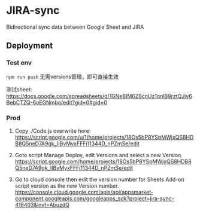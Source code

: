 # JIRA-sync
Bidirectional sync data between Google Sheet and JIRA

## Deployment

### Test env

`npm run push` 无需versions管理，即可直接生效

测试sheet: https://docs.google.com/spreadsheets/d/1GNeBIM6Z6cnUz1qnlB9rztQJjv6BebCTZQ-6oEGNmbo/edit?gid=0#gid=0

### Prod

1. Copy ./Code.js overwrite here: https://script.google.com/u/1/home/projects/18Os5bP8YSpMWjxQS8HDB8Q5neD7A9gk_IIBvMyxFFFj11344D_nPZmSe/edit

2. Goto script Manage Deploy, edit Versions and select a new Version.
https://script.google.com/home/projects/18Os5bP8YSpMWjxQS8HDB8Q5neD7A9gk_IIBvMyxFFFj11344D_nPZmSe/edit

3. Go to cloud console then edit the version number for Sheets Add-on script version as the new Version number.
https://console.cloud.google.com/apis/api/appsmarket-component.googleapis.com/googleapps_sdk?project=jira-sync-418403&invt=AbuzdQ
